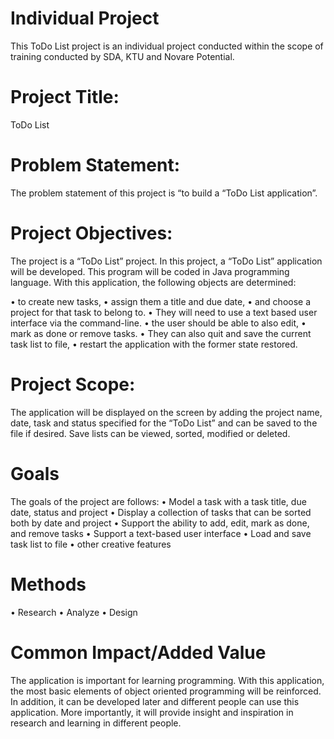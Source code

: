 # Individual Project

This ToDo List project is an individual project conducted within the scope of training conducted by SDA, KTU and Novare Potential.

# Project Title: 
ToDo List

# Problem Statement: 
The problem statement of this project is “to build a “ToDo List application”.

# Project Objectives: 
The project is a “ToDo List” project. In this project, a “ToDo List” application will be developed. This program will be coded in Java programming language. With this application, the following objects are determined:

•	to create new tasks, 
•	assign them a title and due date, 
•	and choose a project for that task to belong to. 
•	They will need to use a text based user interface via the command-line. 
•	the user should be able to also edit, 
•	mark as done or remove tasks. 
•	They can also quit and save the current task list to file, 
•	restart the application with the former state restored. 

# Project Scope:

The application will be displayed on the screen by adding the project name, date, task and status specified for the “ToDo List” and can be saved to the file if desired. Save lists can be viewed, sorted, modified or deleted.

# Goals

The goals of the project are follows: 
•	Model a task with a task title, due date, status and project 
•	Display a collection of tasks that can be sorted both by date and project 
•	Support the ability to add, edit, mark as done, and remove tasks 
•	Support a text-based user interface 
•	Load and save task list to file 
•	other creative features 

# Methods
•	Research
•	Analyze
•	Design

# Common Impact/Added Value

The application is important for learning programming. With this application, the most basic elements of object oriented programming will be reinforced. In addition, it can be developed later and different people can use this application. More importantly, it will provide insight and inspiration in research and learning in different people.
